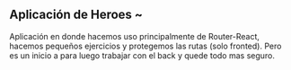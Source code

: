 ## Aplicación de Heroes ~

Aplicación en donde hacemos uso principalmente de Router-React, hacemos pequeños ejercicios y protegemos las rutas (solo fronted). Pero es un inicio a para luego trabajar con el back y quede todo mas seguro.